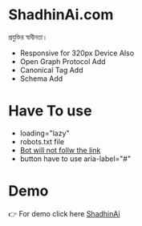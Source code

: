 # ShadhinAi.com
প্রযুক্তির স্বাধীনতা।

- Responsive for 320px Device Also
- Open Graph Protocol Add
- Canonical Tag Add
- Schema Add

# Have To use
- loading="lazy"
- robots.txt file
- <a rel="nofollow" href="#">Bot will not follw the link</a>
- button have to use aria-label="#"
# Demo
👉 For demo click here [ShadhinAi](https://shantonu-acharjee.github.io/ShadhinAi.com/)